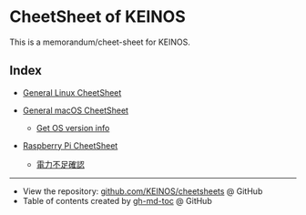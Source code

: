 <!-- Code generated using /.github/gen-index.sh; DO NOT EDIT. -->
# CheetSheet of KEINOS

This is a memorandum/cheet-sheet for KEINOS.

## Index

* [General Linux CheetSheet](./cheetsheets/linux-general.md#general-linux-cheetsheet)

* [General macOS CheetSheet](./cheetsheets/macos-general.md#general-macos-cheetsheet)
  * [Get OS version info](./cheetsheets/macos-general.md#get-os-version-info)

* [Raspberry Pi CheetSheet](./cheetsheets/raspberrypi.md#raspberry-pi-cheetsheet)
  * [電力不足確認](./cheetsheets/raspberrypi.md#電力不足確認)

---

* View the repository: [github.com/KEINOS/cheetsheets](https://github.com/KEINOS/cheetsheet) @ GitHub
* Table of contents created by [gh-md-toc](https://github.com/ekalinin/github-markdown-toc.go) @ GitHub
